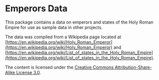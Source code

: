 # Emperors Data
This package contains a data on emperors and states of the Holy Roman Empire for use as sample data in other projects.

The data was compiled from a Wikipedia page located at [https://en.wikipedia.org/wiki/Holy_Roman_Emperor](https://en.wikipedia.org/wiki/Holy_Roman_Emperor) and [https://en.wikipedia.org/wiki/List_of_states_in_the_Holy_Roman_Empire](https://en.wikipedia.org/wiki/List_of_states_in_the_Holy_Roman_Empire).

The content is licensed under the [Creative Commons Attribution-Share-Alike License 3.0](https://creativecommons.org/licenses/by-sa/3.0/us/).